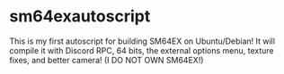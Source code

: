 # sm64exautoscript
This is my first autoscript for building SM64EX on Ubuntu/Debian! It will compile it with Discord RPC, 64 bits, the external options menu, texture fixes, and better camera! (I DO NOT OWN SM64EX!)
